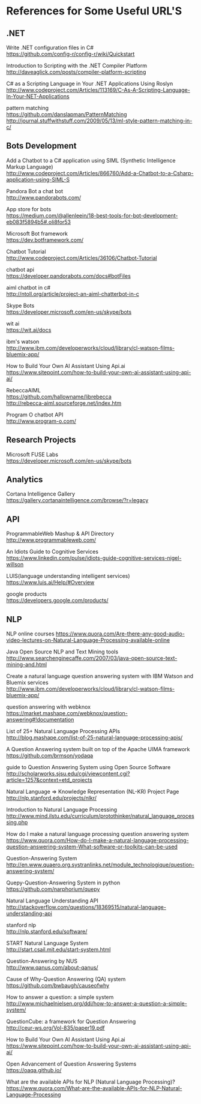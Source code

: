 References for Some Useful URL'S
===========================

.NET
-------
Write .NET configuration files in C#<br/>
https://github.com/config-r/config-r/wiki/Quickstart<br/>

Introduction to Scripting with the .NET Compiler Platform<br/>
http://daveaglick.com/posts/compiler-platform-scripting<br/>

C# as a Scripting Language in Your .NET Applications Using Roslyn<br/>
http://www.codeproject.com/Articles/113169/C-As-A-Scripting-Language-In-Your-NET-Applications<br/>

pattern matching<br/>
https://github.com/danslapman/PatternMatching<br/>
http://journal.stuffwithstuff.com/2009/05/13/ml-style-pattern-matching-in-c/<br/>

Bots Development
--------------------------
Add a Chatbot to a C# application using SIML (Synthetic Intelligence Markup Language)<br/>
http://www.codeproject.com/Articles/866760/Add-a-Chatbot-to-a-Csharp-application-using-SIML-S<br/>

Pandora Bot a chat bot<br/>
http://www.pandorabots.com/<br/>

App store for bots<br/>
https://medium.com/@allenleein/18-best-tools-for-bot-development-eb083f5894b5#.oli8for53<br/>

Microsoft Bot framework<br/>
https://dev.botframework.com/<br/>

Chatbot Tutorial<br/>
http://www.codeproject.com/Articles/36106/Chatbot-Tutorial<br/>

chatbot api<br/>
https://developer.pandorabots.com/docs#botFiles

aiml chatbot in c#<br/>
http://ntoll.org/article/project-an-aiml-chatterbot-in-c<br/>

Skype Bots<br/>
https://developer.microsoft.com/en-us/skype/bots<br/>

wit ai<br/>
https://wit.ai/docs<br/>

ibm's watson<br/>
http://www.ibm.com/developerworks/cloud/library/cl-watson-films-bluemix-app/<br/>

How to Build Your Own AI Assistant Using Api.ai<br/>
https://www.sitepoint.com/how-to-build-your-own-ai-assistant-using-api-ai/<br/>

RebeccaAIML<br/>
https://github.com/hallowname/librebecca<br/>
http://rebecca-aiml.sourceforge.net/index.htm<br/>

Program O chatbot API<br/>
http://www.program-o.com/<br/>

Research Projects
--------------------------
Microsoft FUSE Labs<br/>
https://developer.microsoft.com/en-us/skype/bots<br/>

Analytics
--------------------------
Cortana Intelligence Gallery<br/>
https://gallery.cortanaintelligence.com/browse/?r=legacy<br/>


API
-----
ProgrammableWeb Mashup & API Directory<br/>
http://www.programmableweb.com/<br/>

An Idiots Guide to Cognitive Services<br/>
https://www.linkedin.com/pulse/idiots-guide-cognitive-services-nigel-willson<br/>

LUIS(language understanding intelligent services)<br/>
https://www.luis.ai/Help/#Overview<br/>

google products<br/>
https://developers.google.com/products/<br/>


NLP
-----
NLP online courses
https://www.quora.com/Are-there-any-good-audio-video-lectures-on-Natural-Language-Processing-available-online

Java Open Source NLP and Text Mining tools<br/>
http://www.searchenginecaffe.com/2007/03/java-open-source-text-mining-and.html<br/>


Create a natural language question answering system with IBM Watson and Bluemix services<br/>
http://www.ibm.com/developerworks/cloud/library/cl-watson-films-bluemix-app/<br/>

question answering with webknox<br/>
https://market.mashape.com/webknox/question-answering#!documentation<br/>

List of 25+ Natural Language Processing APIs<br/>
http://blog.mashape.com/list-of-25-natural-language-processing-apis/<br/>

A Question Answering system built on top of the Apache UIMA framework<br/>
https://github.com/brmson/yodaqa<br/>

guide to Question Answering System using Open Source Software<br/>
http://scholarworks.sjsu.edu/cgi/viewcontent.cgi?article=1257&context=etd_projects <br/>

Natural Language => Knowledge Representation (NL-KR) Project Page<br/>
http://nlp.stanford.edu/projects/nlkr/<br/>

Introduction to Natural Language Processing<br/>
http://www.mind.ilstu.edu/curriculum/protothinker/natural_language_processing.php<br/>


How do I make a natural language processing question answering system<br/>
https://www.quora.com/How-do-I-make-a-natural-language-processing-question-answering-system-What-software-or-toolkits-can-be-used<br/>

Question-Answering System<br/>
http://en.www.quaero.org.systranlinks.net/module_technologique/question-answering-system/ <br/>


Quepy-Question-Answering System in python<br/>
https://github.com/narphorium/quepy<br/>

Natural Language Understanding API <br/>
http://stackoverflow.com/questions/18369515/natural-language-understanding-api<br/>


stanford nlp<br/>
http://nlp.stanford.edu/software/<br/>


START Natural Language System <br/>
http://start.csail.mit.edu/start-system.html<br/>

Question-Answering by NUS<br/>
http://www.qanus.com/about-qanus/<br/>


Cause of Why-Question Answering (QA) system<br/>
https://github.com/bwbaugh/causeofwhy<br/>


How to answer a question: a simple system<br/>
http://www.michaelnielsen.org/ddi/how-to-answer-a-question-a-simple-system/<br/>


QuestionCube: a framework for Question Answering<br/>
http://ceur-ws.org/Vol-835/paper19.pdf<br/>


How to Build Your Own AI Assistant Using Api.ai<br/>
https://www.sitepoint.com/how-to-build-your-own-ai-assistant-using-api-ai/<br/>

Open Advancement of Question Answering Systems<br/>
https://oaqa.github.io/<br/>


What are the available APIs for NLP (Natural Language Processing)?
https://www.quora.com/What-are-the-available-APIs-for-NLP-Natural-Language-Processing
